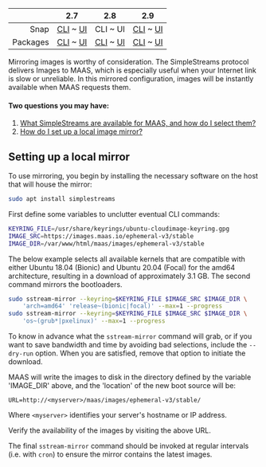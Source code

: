 <!-- deb-2-7-cli
||2.7|2.8|2.9|
|-----:|:-----:|:-----:|:-----:|
|Snap|[CLI](/t/local-image-mirror/2802) ~ [UI](/t/local-image-mirror/2803)|[CLI](/t/local-image-mirror/2804) ~ [UI](/t/local-image-mirror/2805)|[CLI](/t/local-image-mirror/2806) ~ [UI](/t/local-image-mirror/2807)|
|Packages|CLI ~ UI|[CLI](/t/local-image-mirror/2810) ~ [UI](/t/local-image-mirror/2811)|[CLI](/t/local-image-mirror/2812) ~ [UI](/t/local-image-mirror/2813)|
 deb-2-7-cli -->

<!-- deb-2-7-ui
||2.7|2.8|2.9|
|-----:|:-----:|:-----:|:-----:|
|Snap|[CLI](/t/local-image-mirror/2802) ~ [UI](/t/local-image-mirror/2803)|[CLI](/t/local-image-mirror/2804) ~ [UI](/t/local-image-mirror/2805)|[CLI](/t/local-image-mirror/2806) ~ [UI](/t/local-image-mirror/2807)|
|Packages|CLI ~ UI|[CLI](/t/local-image-mirror/2810) ~ [UI](/t/local-image-mirror/2811)|[CLI](/t/local-image-mirror/2812) ~ [UI](/t/local-image-mirror/2813)|
 deb-2-7-ui -->

<!-- deb-2-8-cli
||2.7|2.8|2.9|
|-----:|:-----:|:-----:|:-----:|
|Snap|[CLI](/t/local-image-mirror/2802) ~ [UI](/t/local-image-mirror/2803)|[CLI](/t/local-image-mirror/2804) ~ [UI](/t/local-image-mirror/2805)|[CLI](/t/local-image-mirror/2806) ~ [UI](/t/local-image-mirror/2807)|
|Packages|[CLI](/t/local-image-mirror/2808) ~ [UI](/t/local-image-mirror/2809)|CLI ~ UI |[CLI](/t/local-image-mirror/2812) ~ [UI](/t/local-image-mirror/2813)|
 deb-2-8-cli -->

<!-- deb-2-8-ui
||2.7|2.8|2.9|
|-----:|:-----:|:-----:|:-----:|
|Snap|[CLI](/t/local-image-mirror/2802) ~ [UI](/t/local-image-mirror/2803)|[CLI](/t/local-image-mirror/2804) ~ [UI](/t/local-image-mirror/2805)|[CLI](/t/local-image-mirror/2806) ~ [UI](/t/local-image-mirror/2807)|
|Packages|[CLI](/t/local-image-mirror/2808) ~ [UI](/t/local-image-mirror/2809)|CLI ~ UI|[CLI](/t/local-image-mirror/2812) ~ [UI](/t/local-image-mirror/2813)|
 deb-2-8-ui -->

<!-- deb-2-9-cli
||2.7|2.8|2.9|
|-----:|:-----:|:-----:|:-----:|
|Snap|[CLI](/t/local-image-mirror/2802) ~ [UI](/t/local-image-mirror/2803)|[CLI](/t/local-image-mirror/2804) ~ [UI](/t/local-image-mirror/2805)|[CLI](/t/local-image-mirror/2806) ~ [UI](/t/local-image-mirror/2807)|
|Packages|[CLI](/t/local-image-mirror/2808) ~ [UI](/t/local-image-mirror/2809)|[CLI](/t/local-image-mirror/2810) ~ [UI](/t/local-image-mirror/2811)|CLI ~ UI|
 deb-2-9-cli -->

<!-- deb-2-9-ui
||2.7|2.8|2.9|
|-----:|:-----:|:-----:|:-----:|
|Snap|[CLI](/t/local-image-mirror/2802) ~ [UI](/t/local-image-mirror/2803)|[CLI](/t/local-image-mirror/2804) ~ [UI](/t/local-image-mirror/2805)|[CLI](/t/local-image-mirror/2806) ~ [UI](/t/local-image-mirror/2807)|
|Packages|[CLI](/t/local-image-mirror/2808) ~ [UI](/t/local-image-mirror/2809)|[CLI](/t/local-image-mirror/2810) ~ [UI](/t/local-image-mirror/2811)|CLI ~ UI|
 deb-2-9-ui -->

<!-- snap-2-7-cli
||2.7|2.8|2.9|
|-----:|:-----:|:-----:|:-----:|
|Snap|CLI ~ UI |[CLI](/t/local-image-mirror/2804) ~ [UI](/t/local-image-mirror/2805)|[CLI](/t/local-image-mirror/2806) ~ [UI](/t/local-image-mirror/2807)|
|Packages|[CLI](/t/local-image-mirror/2808) ~ [UI](/t/local-image-mirror/2809)|[CLI](/t/local-image-mirror/2810) ~ [UI](/t/local-image-mirror/2811)|[CLI](/t/local-image-mirror/2812) ~ [UI](/t/local-image-mirror/2813)|
 snap-2-7-cli -->

<!-- snap-2-7-ui
||2.7|2.8|2.9|
|-----:|:-----:|:-----:|:-----:|
|Snap|CLI ~ UI|[CLI](/t/local-image-mirror/2804) ~ [UI](/t/local-image-mirror/2805)|[CLI](/t/local-image-mirror/2806) ~ [UI](/t/local-image-mirror/2807)|
|Packages|[CLI](/t/local-image-mirror/2808) ~ [UI](/t/local-image-mirror/2809)|[CLI](/t/local-image-mirror/2810) ~ [UI](/t/local-image-mirror/2811)|[CLI](/t/local-image-mirror/2812) ~ [UI](/t/local-image-mirror/2813)|
 snap-2-7-ui -->

<!-- snap-2-8-cli
||2.7|2.8|2.9|
|-----:|:-----:|:-----:|:-----:|
|Snap|[CLI](/t/local-image-mirror/2802) ~ [UI](/t/local-image-mirror/2803)|CLI ~ UI |[CLI](/t/local-image-mirror/2806) ~ [UI](/t/local-image-mirror/2807)|
|Packages|[CLI](/t/local-image-mirror/2808) ~ [UI](/t/local-image-mirror/2809)|[CLI](/t/local-image-mirror/2810) ~ [UI](/t/local-image-mirror/2811)|[CLI](/t/local-image-mirror/2812) ~ [UI](/t/local-image-mirror/2813)|
 snap-2-8-cli -->

||2.7|2.8|2.9|
|-----:|:-----:|:-----:|:-----:|
|Snap|[CLI](/t/local-image-mirror/2802) ~ [UI](/t/local-image-mirror/2803)|CLI ~ UI |[CLI](/t/local-image-mirror/2806) ~ [UI](/t/local-image-mirror/2807)|
|Packages|[CLI](/t/local-image-mirror/2808) ~ [UI](/t/local-image-mirror/2809)|[CLI](/t/local-image-mirror/2810) ~ [UI](/t/local-image-mirror/2811)|[CLI](/t/local-image-mirror/2812) ~ [UI](/t/local-image-mirror/2813)|

<!-- snap-2-9-cli
||2.7|2.8|2.9|
|-----:|:-----:|:-----:|:-----:|
|Snap|[CLI](/t/local-image-mirror/2802) ~ [UI](/t/local-image-mirror/2803)|[CLI](/t/local-image-mirror/2804) ~ [UI](/t/local-image-mirror/2805)|CLI ~ UI|
|Packages|[CLI](/t/local-image-mirror/2808) ~ [UI](/t/local-image-mirror/2809)|[CLI](/t/local-image-mirror/2810) ~ [UI](/t/local-image-mirror/2811)|[CLI](/t/local-image-mirror/2812) ~ [UI](/t/local-image-mirror/2813)|
 snap-2-9-cli -->

<!-- snap-2-9-ui
||2.7|2.8|2.9|
|-----:|:-----:|:-----:|:-----:|
|Snap|[CLI](/t/local-image-mirror/2802) ~ [UI](/t/local-image-mirror/2803)|[CLI](/t/local-image-mirror/2804) ~ [UI](/t/local-image-mirror/2805)|CLI ~ UI|
|Packages|[CLI](/t/local-image-mirror/2808) ~ [UI](/t/local-image-mirror/2809)|[CLI](/t/local-image-mirror/2810) ~ [UI](/t/local-image-mirror/2811)|[CLI](/t/local-image-mirror/2812) ~ [UI](/t/local-image-mirror/2813)|
 snap-2-9-ui -->

Mirroring images is worthy of consideration.  The SimpleStreams protocol delivers Images to MAAS, which is especially useful when your Internet link is slow or unreliable. In this mirrored configuration, images will be instantly available when MAAS requests them.

#### Two questions you may have:

1. [What SimpleStreams are available for MAAS, and how do I select them?](/t/using-image-streams/3523)
2. [How do I set up a local image mirror?](#heading--set-up-local-mirror)

<h2 id="heading--set-up-local-mirror">Setting up a local mirror</h2>

To use mirroring, you begin by installing the necessary software on the host that will house the mirror:

``` bash
sudo apt install simplestreams
```

First define some variables to unclutter eventual CLI commands:

``` bash
KEYRING_FILE=/usr/share/keyrings/ubuntu-cloudimage-keyring.gpg
IMAGE_SRC=https://images.maas.io/ephemeral-v3/stable
IMAGE_DIR=/var/www/html/maas/images/ephemeral-v3/stable
```

The below example selects all available kernels that are compatible with either Ubuntu 18.04 (Bionic) and Ubuntu 20.04 (Focal) for the amd64 architecture, resulting in a download of approximately 3.1 GB. The second command mirrors the bootloaders.

``` bash
sudo sstream-mirror --keyring=$KEYRING_FILE $IMAGE_SRC $IMAGE_DIR \
    'arch=amd64' 'release~(bionic|focal)' --max=1 --progress
sudo sstream-mirror --keyring=$KEYRING_FILE $IMAGE_SRC $IMAGE_DIR \
    'os~(grub*|pxelinux)' --max=1 --progress
```

To know in advance what the `sstream-mirror` command will grab, or if you want to save bandwidth and time by avoiding bad selections, include the `--dry-run` option. When you are satisfied, remove that option to initiate the download.

MAAS will write the images to disk in the directory defined by the variable 'IMAGE_DIR' above, and the 'location' of the new boot source will be:

`URL=http://<myserver>/maas/images/ephemeral-v3/stable/`

Where `<myserver>` identifies your server's hostname or IP address.

Verify the availability of the images by visiting the above URL.

The final `sstream-mirror` command should be invoked at regular intervals (i.e. with `cron`) to ensure the mirror contains the latest images.